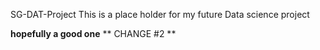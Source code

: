 SG-DAT-Project
This is a place holder for my future Data science project

**hopefully a good one**
** CHANGE #2 **
